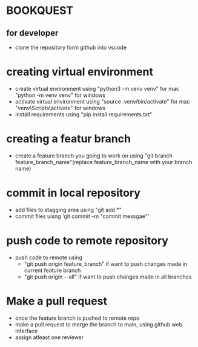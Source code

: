 # BOOKQUEST

## for developer

- clone the repository form github into vscode

# creating virtual environment
- create virtual environment using "python3 -m venv venv" for mac "python -m venv venv" for windows
- activate virtual environment using "source .venv/bin/activate" for mac "venv\Scripts\activate" for windows
- install requirements using "pip install requirements.txt"

# creating a featur branch
- create a feature branch you going to work on using "git branch feature_branch_name"(replace feature_branch_name with your branch name)

# commit in local repository
- add files to stagging area using "git add *"
- commit files uisng 'git commit -m "commit messgae"'

# push code to remote repository
- push code to remote using 
    - "git push origin feature_branch" if want to push changes made in current feature branch
    - "git push origin --all" if want to push changes made in all branches

# Make a pull request
- once the feature branch is pushed to remote repo
- make a pull request to merge the branch to main, using github web interface
- assign atleast one reviewer 


